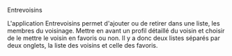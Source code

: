 ﻿Entrevoisins

L'application Entrevoisins permet d'ajouter ou de retirer dans une liste, les membres du voisinage. 
Mettre en avant un profil détaillé du voisin et choisir de le mettre le voisin en favoris ou non.
Il y a donc deux listes  séparés par deux onglets, la liste des voisins et celle des favoris.
 